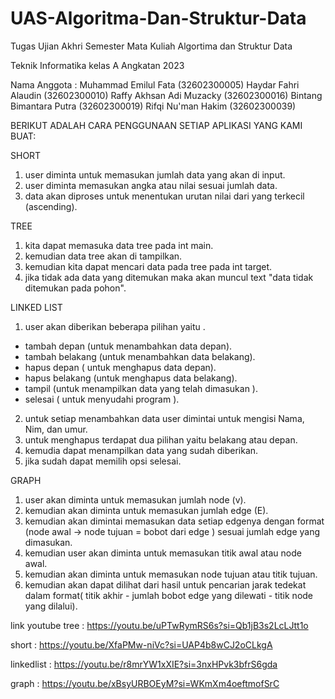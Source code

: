 # UAS-Algoritma-Dan-Struktur-Data

Tugas Ujian Akhri Semester Mata Kuliah Algortima dan Struktur Data

Teknik Informatika 
kelas A
Angkatan 2023

Nama Anggota :
Muhammad Emilul Fata       (32602300005)
Haydar Fahri Alaudin       (32602300010)
Raffy Akhsan Adi  Muzacky  (32602300016)
Bintang Bimantara Putra    (32602300019) 
Rifqi Nu'man Hakim         (32602300039)

BERIKUT ADALAH CARA PENGGUNAAN SETIAP APLIKASI YANG KAMI BUAT:

SHORT 
1. user diminta untuk memasukan jumlah data yang akan di input.
2. user diminta memasukan angka atau nilai sesuai jumlah data.
3. data akan diproses untuk menentukan urutan nilai dari yang terkecil (ascending).

TREE
1. kita dapat memasuka data tree pada int main.
2. kemudian data tree akan di tampilkan. 
3. kemudian kita dapat mencari data pada tree pada int target.
4. jika tidak ada data yang ditemukan maka akan muncul text "data tidak ditemukan pada pohon".

LINKED LIST 
1. user akan diberikan beberapa pilihan yaitu .
- tambah depan (untuk menambahkan data depan).
- tambah belakang (untuk menambahkan data belakang).
- hapus depan ( untuk menghapus data depan).
- hapus belakang (untuk menghapus data belakang).
- tampil (untuk menampilkan data yang telah dimasukan ).
- selesai ( untuk menyudahi program ).
2. untuk setiap menambahkan data user dimintai untuk mengisi Nama, Nim, dan umur.
3. untuk menghapus terdapat dua pilihan yaitu belakang atau depan.
4. kemudia dapat menampilkan data yang sudah diberikan.
5. jika sudah dapat memilih opsi selesai.

GRAPH
1. user akan diminta untuk memasukan jumlah node (v).
2. kemudian akan diminta untuk memasukan jumlah edge (E).
3. kemudian akan dimintai memasukan data setiap edgenya dengan format (node awal -> node tujuan = bobot dari edge ) sesuai jumlah edge yang dimasukan.
4. kemudian user akan diminta untuk memasukan titik awal atau node awal.
5. kemudian akan diminta untuk memasukan node tujuan atau titik tujuan.
6. kemudian akan dapat dilihat dari hasil untuk pencarian jarak tedekat dalam format( titik akhir - jumlah bobot edge yang dilewati - titik node yang dilalui).

link youtube 
tree         : https://youtu.be/uPTwRymRS6s?si=Qb1jB3s2LcLJtt1o

short        : https://youtu.be/XfaPMw-niVc?si=UAP4b8wCJ2oCLkgA

linkedlist   : https://youtu.be/r8mrYW1xXIE?si=3nxHPvk3bfrS6gda

graph        : https://youtu.be/xBsyURBOEyM?si=WKmXm4oeftmofSrC
